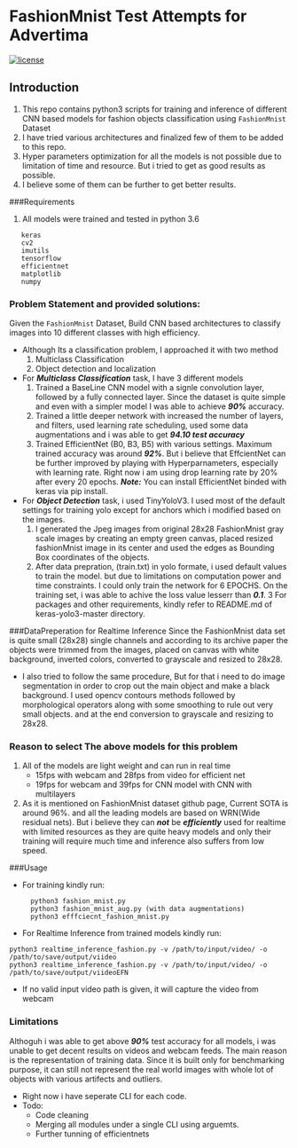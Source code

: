 # FashionMnist Test Attempts for Advertima 
[![license](https://img.shields.io/github/license/mashape/apistatus.svg)](LICENSE)

## Introduction
1.  This repo contains python3 scripts for training and inference of different CNN based 
 models for fashion objects classification using ```FashionMnist``` Dataset  
 2. I have tried various architectures and finalized few of them to be added to this repo.
 3. Hyper parameters optimization for all the models is not possible due to limitation of time and resource.
 But i tried to get as good results as possible.
 4. I believe some of them can be further to get better results.
 
###Requirements
1. All models were trained and tested in python 3.6      
 ```   Python3
    keras
    cv2
    imutils
    tensorflow
    efficientnet
    matplotlib
    numpy
```

 
 ### Problem Statement and provided solutions:
 Given the ```FashionMnist``` Dataset, Build CNN based architectures to classify images
 into 10 different classes with high efficiency.
 * Although Its a classification problem, I approached it with two method
    1. Multiclass Classification
    2. Object detection and localization 
 * For ***Multiclass Classification*** task, I have 3 different models
    1. Trained a BaseLine CNN model with a signle convolution layer, followed by 
    a fully connected layer. Since the dataset is quite simple and even with a simpler model
    I was able to achieve ***90%*** accuracy.
    2. Trained a little deeper network with increased the number of layers, and filters, used learning rate scheduling, used 
    some data augmentations and i was able to get ***94.10 test accuracy***
    3. Trained EfficientNet (B0, B3, B5) with various settings. Maximum trained accuracy 
    was around ***92%***. But i believe that EffcientNet can be further improved by playing with 
    Hyperparnameters, especially with learning rate. Right now i am using drop learning rate by 20% after every 20 epochs.
    ***Note:*** You can install EfficientNet binded with keras via pip install.
 * For ***Object Detection*** task, i used TinyYoloV3. I used most of the default settings for training 
 yolo except for anchors which i modified based on the images. 
    1. I generated the Jpeg images from original 28x28 FashionMnist gray scale images by creating an empty green canvas,
    placed resized fashionMnist image in its center and used the edges as Bounding Box coordinates of
    the objects.
    2. After data prepration, (train.txt) in yolo formate, i used default values to train 
    the model. but due to limitations on computation power and time constraints. I could only
    train the network for 6 EPOCHS. On the training set, i was able to achive the loss value lesserr than
    ***0.1***. 
    3 For packages and other requirements, kindly refer to README.md of keras-yolo3-master directory. 
 
###DataPreperation for Realtime Inference
Since the FashionMnist data set is quite small (28x28) single channels and according to its archive paper
the objects were trimmed from the images, placed on canvas with white background, inverted colors, converted to 
grayscale and resized to 28x28.
* I also tried to follow the same procedure, 
But for that i need to do image segmentation in order to crop out the main object and make a black background. I used 
opencv contours methods followed by morphological operators along with some smoothing to rule out very small objects.
and at the end conversion to grayscale and resizing to 28x28.

### Reason to select The above models for this problem
1. All of the models are light weight and can run in real time 
    * 15fps with webcam and 28fps from video for efficient net
    * 19fps for webcam and 39fps for CNN model with CNN with multilayers
2. As it is mentioned on FashionMnist dataset github page, Current SOTA is around 96%.
and all the leading models are based on WRN(Wide residual nets). But i believe they can ***not*** be 
***efficiently*** used for realtime with limited resources as they are quite heavy models and only their training will require
much time and inference also suffers from low speed. 
 
###Usage
* For training kindly run:
  ```shell script
    python3 fashion_mnist.py
    python3 fashion_mnist_aug.py (with data augmentations)
    python3 efffciecnt_fashion_mnist.py

   ```  
* For Realtime Inference from trained models kindly run:
```shell script
python3 realtime_inference_fashion.py -v /path/to/input/video/ -o /path/to/save/output/viideo
python3 realtime_inference_fashion.py -v /path/to/input/video/ -o /path/to/save/output/viideoEFN
```
   *  If no valid input video path is given, it will capture the video from webcam


### Limitations
Althoguh i was able to get above ***90%*** test accuracy for all models, i was unable to get
decent results on videos and webcam feeds. The main reason is the representation of training data.
Since it is built only for benchmarking purpose, it can still not represent the real world images with whole lot of objects
with various artifects and outliers.
* Right now i have seperate CLI for each code.
* Todo:
    * Code cleaning
    * Merging all modules under a single CLI using arguemts.
    * Further tunning of efficientnets
 